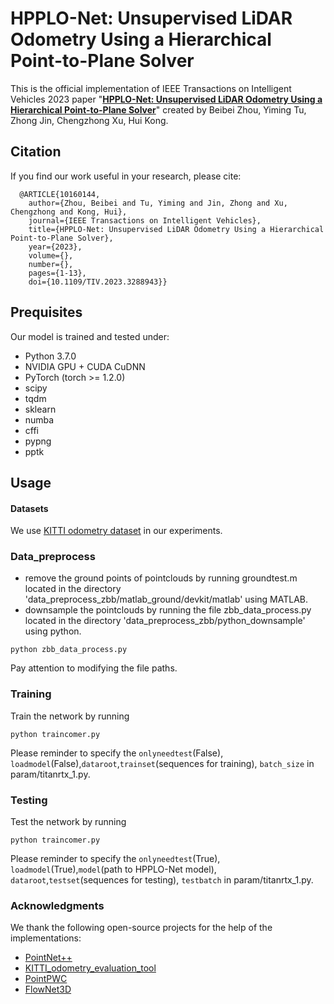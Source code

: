 **HPPLO-Net: Unsupervised LiDAR Odometry Using a Hierarchical Point-to-Plane Solver**
==============================================================================================================================
This is the official implementation of IEEE Transactions on Intelligent Vehicles 2023 paper "[**HPPLO-Net: Unsupervised LiDAR Odometry Using a Hierarchical Point-to-Plane Solver**](https://ieeexplore.ieee.org/stamp/stamp.jsp?tp=&arnumber=10160144)" created by Beibei Zhou, Yiming Tu, Zhong Jin, Chengzhong Xu, Hui Kong.

## Citation
If you find our work useful in your research, please cite:

```
  @ARTICLE{10160144,
    author={Zhou, Beibei and Tu, Yiming and Jin, Zhong and Xu, Chengzhong and Kong, Hui},
    journal={IEEE Transactions on Intelligent Vehicles}, 
    title={HPPLO-Net: Unsupervised LiDAR Odometry Using a Hierarchical Point-to-Plane Solver}, 
    year={2023},
    volume={},
    number={},
    pages={1-13},
    doi={10.1109/TIV.2023.3288943}}
  ```

 ## Prequisites
Our model is trained and tested under:
- Python 3.7.0
- NVIDIA GPU + CUDA CuDNN
- PyTorch (torch >= 1.2.0)
- scipy
- tqdm
- sklearn
- numba
- cffi
- pypng
- pptk

 ## Usage
 #### Datasets
 We use [KITTI odometry dataset](http://www.cvlibs.net/datasets/kitti/eval_odometry.php) in our experiments. 

 ### Data_preprocess
 - remove the ground points of pointclouds by running groundtest.m located in the directory 'data_preprocess_zbb/matlab_ground/devkit/matlab' using MATLAB.
 - downsample the pointclouds by running the file zbb_data_process.py located in the directory 'data_preprocess_zbb/python_downsample' using python.
```
python zbb_data_process.py
```
Pay attention to modifying the file paths.

 ### Training
Train the network by running 
```
python traincomer.py
```
Please reminder to specify the `onlyneedtest`(False), `loadmodel`(False),`dataroot`,`trainset`(sequences for training), `batch_size` in param/titanrtx_1.py.

 ### Testing
Test the network by running 
```
python traincomer.py
```
Please reminder to specify the `onlyneedtest`(True), `loadmodel`(True),`model`(path to HPPLO-Net model), `dataroot`,`testset`(sequences for testing), `testbatch` in param/titanrtx_1.py.

### Acknowledgments

We thank the following open-source projects for the help of the implementations:
- [PointNet++](https://github.com/charlesq34/pointnet2) 
- [KITTI_odometry_evaluation_tool](https://github.com/LeoQLi/KITTI_odometry_evaluation_tool) 
- [PointPWC](https://github.com/DylanWusee/PointPWC)
- [FlowNet3D](https://github.com/xingyul/flownet3d)

